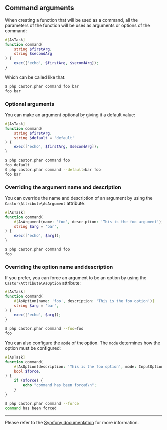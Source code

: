 ## Command arguments

When creating a function that will be used as a command, all the parameters of
the function will be used as arguments or options of the command:

```php
#[AsTask]
function command(
    string $firstArg,
    string $secondArg
) {
    exec(['echo', $firstArg, $secondArg]);
}
```

Which can be called like that:

```bash
$ php castor.phar command foo bar
foo bar
```

### Optional arguments

You can make an argument optional by giving it a default value:

```php
#[AsTask]
function command(
    string $firstArg,
    string $default = 'default'
) {
    exec(['echo', $firstArg, $secondArg]);
}
```

```bash
$ php castor.phar command foo
foo default
$ php castor.phar command --default=bar foo
foo bar
```

### Overriding the argument name and description

You can override the name and description of an argument by using
the `Castor\Attribute\AsArgument` attribute:

```php
#[AsTask]
function command(
    #[AsArgument(name: 'foo', description: 'This is the foo argument')]
    string $arg = 'bar',
) {
    exec(['echo', $arg]);
}
```

```bash
$ php castor.phar command foo
foo
```

### Overriding the option name and description

If you prefer, you can force an argument to be an option by using the
`Castor\Attribute\AsOption` attribute:

```php
#[AsTask]
function command(
    #[AsOption(name: 'foo', description: 'This is the foo option')]
    string $arg = 'bar',
) {
    exec(['echo', $arg]);
}
```

```bash
$ php castor.phar command --foo=foo
foo
```

You can also configure the `mode` of the option. The `mode` determines how the
option must be configured:

```php
#[AsTask]
function command(
    #[AsOption(description: 'This is the foo option', mode: InputOption::VALUE_NONE)]
    bool $force,
) {
    if ($force) {
        echo "command has been forced\n";
    }
}
```

```bash
$ php castor.phar command --force
command has been forced
```

---

Please refer to the [Symfony
documentation](https://symfony.com/doc/current/console/input.html#using-command-options)
for more information.
